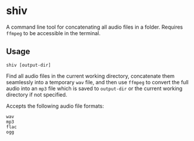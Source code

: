 # shiv
A command line tool for concatenating all audio files in a folder. Requires `ffmpeg` to be accessible in the terminal.

## Usage
```
shiv [output-dir]
```
Find all audio files in the current working directory, concatenate them seamlessly into a temporary `wav` file, and then use `ffmpeg` to convert the full audio into an `mp3` file which is saved to `output-dir` or the current working directory if not specified.

Accepts the following audio file formats:
```
wav
mp3
flac
ogg
```
